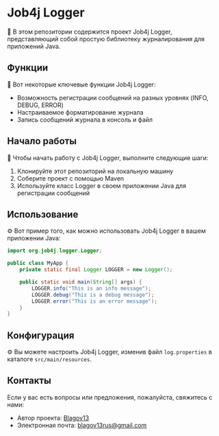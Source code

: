 # Job4j Logger

📝 В этом репозитории содержится проект Job4j Logger, представляющий собой простую библиотеку журналирования для приложений Java.

## Функции

🚀 Вот некоторые ключевые функции Job4j Logger:
- Возможность регистрации сообщений на разных уровнях (INFO, DEBUG, ERROR)
- Настраиваемое форматирование журнала
- Запись сообщений журнала в консоль и файл

## Начало работы

🔧 Чтобы начать работу с Job4j Logger, выполните следующие шаги:
1. Клонируйте этот репозиторий на локальную машину
2. Соберите проект с помощью Maven
3. Используйте класс Logger в своем приложении Java для регистрации сообщений

## Использование

⚙️ Вот пример того, как можно использовать Job4j Logger в вашем приложении Java:

```java
import org.job4j.logger.Logger;

public class MyApp {
    private static final Logger LOGGER = new Logger();

    public static void main(String[] args) {
        LOGGER.info("This is an info message");
        LOGGER.debug("This is a debug message");
        LOGGER.error("This is an error message");
    }
}
```

## Конфигурация

⚙️ Вы можете настроить Job4j Logger, изменив файл `log.properties` в каталоге `src/main/resources`.

## Контакты

Если у вас есть вопросы или предложения, пожалуйста, свяжитесь с нами:

- Автор проекта: [Blagov13](https://github.com/Blagov13)
- Электронная почта: blagov13rus@gmail.com
